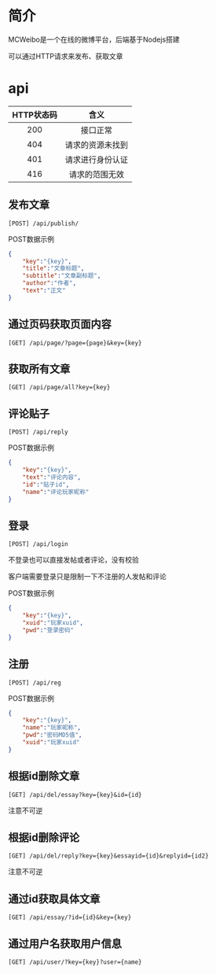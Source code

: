 # 简介

MCWeibo是一个在线的微博平台，后端基于Nodejs搭建

可以通过HTTP请求来发布、获取文章


# api


|HTTP状态码|含义|
|:-:|:-:|
|200|接口正常|
|404|请求的资源未找到|
|401|请求进行身份认证|
|416|请求的范围无效|


## 发布文章

```
[POST] /api/publish/
```

POST数据示例
``` json
{
    "key":"{key}",
    "title":"文章标题",
    "subtitle":"文章副标题",
    "author":"作者",
    "text":"正文"
}
```

## 通过页码获取页面内容

```
[GET] /api/page/?page={page}&key={key}
```



## 获取所有文章

```
[GET] /api/page/all?key={key}
```

## 评论贴子

```
[POST] /api/reply
```

POST数据示例
``` json
{
	"key":"{key}",
	"text":"评论内容",
	"id":"贴子id",
	"name":"评论玩家昵称"
}
```

## 登录

```
[POST] /api/login
```

不登录也可以直接发帖或者评论，没有校验

客户端需要登录只是限制一下不注册的人发帖和评论

POST数据示例
``` json
{
	"key":"{key}",
	"xuid":"玩家xuid",
	"pwd":"登录密码"
}
```

## 注册

```
[POST] /api/reg
```

POST数据示例
``` json
{
	"key":"{key}",
	"name":"玩家昵称",
	"pwd":"密码MD5值",
	"xuid":"玩家xuid"
}

```

## 根据id删除文章

```
[GET] /api/del/essay?key={key}&id={id}
```
注意不可逆

## 根据id删除评论

```
[GET] /api/del/reply?key={key}&essayid={id}&replyid={id2}
```
注意不可逆

## 通过id获取具体文章

```
[GET] /api/essay/?id={id}&key={key}
```

## 通过用户名获取用户信息

```
[GET] /api/user/?key={key}?user={name}
```

